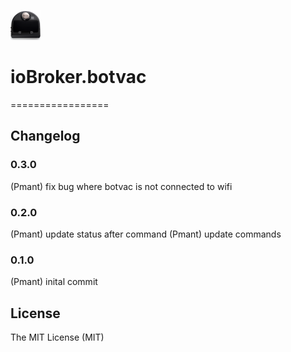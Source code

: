 ![Logo](admin/botvac.png)
# ioBroker.botvac
=================


## Changelog
### 0.3.0
(Pmant) fix bug where botvac is not connected to wifi

### 0.2.0
(Pmant) update status after command
(Pmant) update commands 

### 0.1.0
(Pmant) inital commit

## License
The MIT License (MIT)
